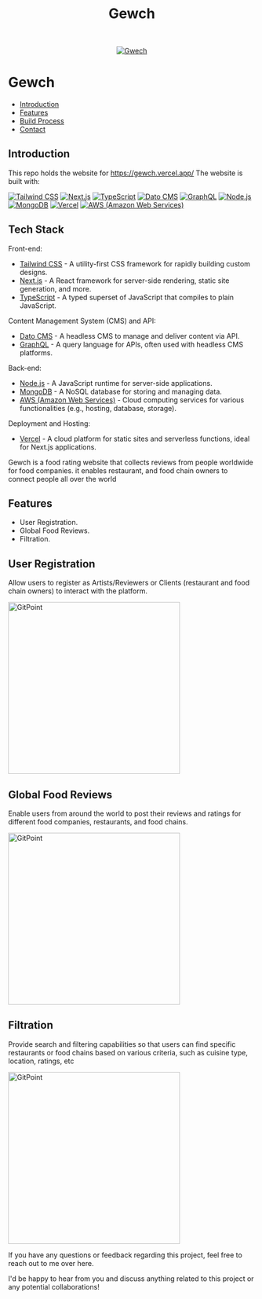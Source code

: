 <h1 align="center"> Gewch</h1> <br>
<p align="center">
  <a href="">
    <img alt="Gwech" title="Gewch" src="https://imgur.com/Bkjmf9a.png" >
  </a>
</p>



# Gewch



- [Introduction](#introduction)
- [Features](#features)
- [Build Process](#build-process)
- [Contact](#contact)








## Introduction

This repo holds the website for https://gewch.vercel.app/ The website is built with:


[![Tailwind CSS](https://img.shields.io/badge/Tailwind%20CSS-blueviolet)](https://tailwindcss.com/)
[![Next.js](https://img.shields.io/badge/Next.js-lightgrey)](https://nextjs.org/)
[![TypeScript](https://img.shields.io/badge/TypeScript-blue)](https://www.typescriptlang.org/)
[![Dato CMS](https://img.shields.io/badge/Dato%20CMS-brightgreen)](https://www.datocms.com/)
[![GraphQL](https://img.shields.io/badge/GraphQL-e10098)](https://graphql.org/)
[![Node.js](https://img.shields.io/badge/Node.js-green)](https://nodejs.org/)
[![MongoDB](https://img.shields.io/badge/MongoDB-green?logo=mongodb)](https://www.mongodb.com/)
[![Vercel](https://img.shields.io/badge/Vercel-black?logo=vercel)](https://vercel.com/)
[![AWS (Amazon Web Services)](https://img.shields.io/badge/AWS-orange?logo=amazon-aws)](https://aws.amazon.com/)


## Tech Stack

Front-end:
- [Tailwind CSS](https://tailwindcss.com/) - A utility-first CSS framework for rapidly building custom designs.
- [Next.js](https://nextjs.org/) - A React framework for server-side rendering, static site generation, and more.
- [TypeScript](https://www.typescriptlang.org/) - A typed superset of JavaScript that compiles to plain JavaScript.

Content Management System (CMS) and API:
- [Dato CMS](https://www.datocms.com/) - A headless CMS to manage and deliver content via API.
- [GraphQL](https://graphql.org/) - A query language for APIs, often used with headless CMS platforms.

Back-end:
- [Node.js](https://nodejs.org/) - A JavaScript runtime for server-side applications.
- [MongoDB](https://www.mongodb.com/) - A NoSQL database for storing and managing data.
- [AWS (Amazon Web Services)](https://aws.amazon.com/) - Cloud computing services for various functionalities (e.g., hosting, database, storage).

Deployment and Hosting:
- [Vercel](https://vercel.com/) - A cloud platform for static sites and serverless functions, ideal for Next.js applications.



Gewch is a food rating website that collects reviews from people worldwide for food companies. it enables restaurant, and food chain owners to connect people all over the world

## Features

- User Registration.
- Global Food Reviews.
- Filtration.


## User Registration

Allow users to register as Artists/Reviewers or Clients (restaurant and food chain owners) to interact with the platform.

 <img alt="GitPoint" title="GitPoint" src="https://i.imgur.com/oz1tyKh.png" width="350px" >



## Global Food Reviews

Enable users from around the world to post their reviews and ratings for different food companies, restaurants, and food chains.

 <img alt="GitPoint" title="GitPoint" src="https://i.imgur.com/oz1tyKh.png" width="350px" >


## Filtration

Provide search and filtering capabilities so that users can find specific restaurants or food chains based on various criteria, such as cuisine type, location, ratings, etc

 <img alt="GitPoint" title="GitPoint" src="https://i.imgur.com/oz1tyKh.png" width="350px" >







If you have any questions or feedback regarding this project, feel free to reach out to me over here.



I'd be happy to hear from you and discuss anything related to this project or any potential collaborations!
